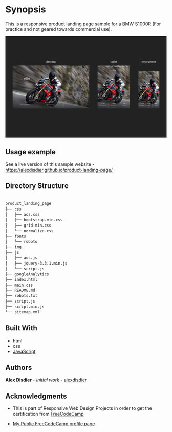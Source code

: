 # Synopsis

This is a responsive product landing page sample for a BMW S1000R (For practice and not geared towards commercial use).

![screenshot of the product landing page](screenshot.jpg?raw=true "screenshot of a product landing page for BMW S1000R")

## Usage example

See a live version of this sample website - https://alexdisdier.github.io/product-landing-page/

## Directory Structure

```bash

product_landing_page
├── css
│   ├── aos.css
│   ├── bootstrap.min.css
│   ├── grid.min.css
│   └── normalize.css
├── fonts
│   └── roboto
├── img
├── js
│   ├── aos.js
│   ├── jquery-3.3.1.min.js
│   └── script.js
├── googleAnalytics
├── index.html
├── main.css
├── README.md
├── robots.txt
├── script.js
├── script.min.js
└── sitemap.xml

```

## Built With

* html
* css
* [JavaScript](https://developer.mozilla.org/bm/docs/Web/JavaScript)

## Authors

**Alex Disdier** - *Initial work* - [alexdisdier](https://github.com/alexdisdier)

## Acknowledgments

* This is part of Responsive Web Design Projects in order to get the certification from [FreeCodeCamp](https://learn.freecodecamp.org/responsive-web-design/responsive-web-design-projects/build-a-product-landing-page)

* [My Public FreeCodeCamp profile page](https://www.freecodecamp.org/alexdisdier)
